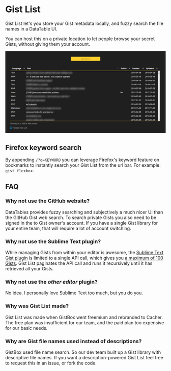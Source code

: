 # Gist List

Gist List let's you store your Gist metadata locally, and fuzzy search the file names in a DataTable UI.

You can host this on a private location to let people browse your secret Gists, without giving them your account.

![screenshot](https://raw.githubusercontent.com/Brugman/gist-list/develop/screenshot.png)

## Firefox keyword search

By appending `/?q=KEYWORD` you can leverage Firefox's keyword feature on bookmarks to instantly search your Gist List from the url bar. For example: `gist flexbox`.

## FAQ

### Why not use the GitHub website?

DataTables provides fuzzy searching and subjectively a much nicer UI than the GitHub Gist web search. To search private Gists you also need to be signed in the to Gist owner's account. If you have a single Gist library for your entire team, that will require a lot of account switching.

### Why not use the Sublime Text plugin?

While managing Gists from within your editor is awesome, the [Sublime Text Gist plugin](https://github.com/condemil/Gist) is limited to a single API call, which gives you [a maximum of 100 Gists](https://github.com/condemil/Gist#options). Gist List paginates the API call and runs it recursively until it has retrieved all your Gists.

### Why not use the *other editor* plugin?

No idea. I personally love Sublime Text too much, but you do you.

### Why was Gist List made?

Gist List was made when GistBox went freemium and rebranded to Cacher. The free plan was insufficient for our team, and the paid plan too expensive for our basic needs.

### Why are Gist file names used instead of descriptions?

GistBox used file name search. So our dev team built up a Gist library with descriptive file names. If you want a description-powered Gist List feel free to request this in an issue, or fork the code.